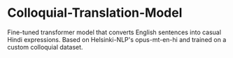 # Colloquial-Translation-Model
Fine-tuned transformer model that converts English sentences into casual Hindi expressions. Based on Helsinki-NLP's opus-mt-en-hi and trained on a custom colloquial dataset.
